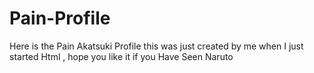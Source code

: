 # Pain-Profile
Here is the Pain Akatsuki Profile this was just created by me when I just started Html , hope you like it if you Have Seen Naruto 


